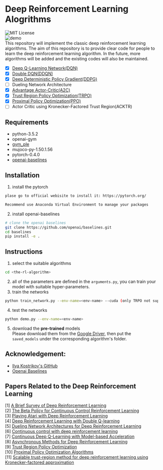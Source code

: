 # Deep Reinforcement Learning Alogrithms
![MIT License](https://img.shields.io/badge/license-MIT-blue.svg)    
![demo](figures/demo.gif)   
This repository will implement the classic deep reinforcement learning algorithms. The aim of this repository is to provide clear code for people to learn the deep reinforcement learning algorithm. In the future, more algorithms will be added and the existing codes will also be maintained. 
- [x] [Deep Q-Learning Network(DQN)](https://github.com/TianhongDai/reinforcement-learning-algorithms/tree/master/01-deep-q-network)
- [x] [Double DQN(DDQN)](https://github.com/TianhongDai/reinforcement-learning-algorithms/tree/master/02-double-dqn)
- [x] [Deep Deterministic Policy Gradient(DDPG)](https://github.com/TianhongDai/reinforcement-learning-algorithms/tree/master/03-deep-deterministic-policy-gradient)
- [ ] Dueling Network Architecture
- [x] [Advantage Actor-Critic(A2C)](https://github.com/TianhongDai/reinforcement-learning-algorithms/tree/master/05-advantage-actor-critic)
- [x] [Trust Region Policy Optimization(TRPO)](https://github.com/TianhongDai/reinforcement-learning-algorithms/tree/master/06-trust-region-policy-optimization)
- [x] [Proximal Policy Optimization(PPO)](https://github.com/TianhongDai/reinforcement-learning-algorithms/tree/master/07-proximal-policy-optimization)
- [ ] Actor Critic using Kronecker-Factored Trust Region(ACKTR)

## Requirements
- python-3.5.2
- openai-gym
- [gym_ple](https://github.com/lusob/gym-ple)
- mujoco-py-1.50.1.56
- pytorch-0.4.0
- [openai-baselines](https://github.com/openai/baselines)
## Installation
1. install the pytorch
```bash
plase go to official webisite to install it: https://pytorch.org/

Recommend use Anaconda Virtual Environment to manage your packages

```
2. install openai-baselines
```bash
# clone the openai baselines
git clone https://github.com/openai/baselines.git
cd baselines
pip install -e .

```
## Instructions
1. select the suitable algorithms
```bash
cd <the-rl-algorithm>
```
2. all of the parameters are defined in the `arguments.py`, you can train your model with suitable hyper-parameters.
3. train the networks
```bash
python train_network.py --env-name=<env-name> --cuda (only TRPO not support GPU) --<other-flags>

```
4. test the networks
```bash
python demo.py --env-name=<env-name>

```
5. download the **pre-trained** models  
Please download them from the [Google Driver](https://drive.google.com/open?id=1ZXqRKwGI7purOm0CJtIVFXOZnmxqvA0p), then put the `saved_models` under the corresponding algorithm's folder.

## Acknowledgement:
- [Ilya Kostrikov's GitHub](https://github.com/ikostrikov)
- [Openai Baselines](https://github.com/openai/baselines)

## Papers Related to the Deep Reinforcement Learning
[1] [A Brief Survey of Deep Reinforcement Learning](https://arxiv.org/abs/1708.05866)  
[2] [The Beta Policy for Continuous Control Reinforcement Learning](https://www.ri.cmu.edu/wp-content/uploads/2017/06/thesis-Chou.pdf)  
[3] [Playing Atari with Deep Reinforcement Learning](https://www.cs.toronto.edu/~vmnih/docs/dqn.pdf)  
[4] [Deep Reinforcement Learning with Double Q-learning](https://arxiv.org/abs/1509.06461)  
[5] [Dueling Network Architectures for Deep Reinforcement Learning](https://arxiv.org/abs/1511.06581)  
[6] [Continuous control with deep reinforcement learning](https://arxiv.org/abs/1509.02971)  
[7] [Continuous Deep Q-Learning with Model-based Acceleration](https://arxiv.org/abs/1603.00748)  
[8] [Asynchronous Methods for Deep Reinforcement Learning](https://arxiv.org/abs/1602.01783)  
[9] [Trust Region Policy Optimization](https://arxiv.org/abs/1502.05477)  
[10] [Proximal Policy Optimization Algorithms](https://arxiv.org/abs/1707.06347)  
[11] [Scalable trust-region method for deep reinforcement learning using Kronecker-factored approximation](https://arxiv.org/abs/1708.05144)  

